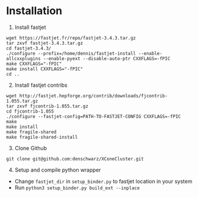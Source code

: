 # Installation

1. Install fastjet
```
wget https://fastjet.fr/repo/fastjet-3.4.3.tar.gz
tar zxvf fastjet-3.4.3.tar.gz
cd fastjet-3.4.3/
./configure --prefix=/home/dennis/fastjet-install --enable-allcxxplugins --enable-pyext --disable-auto-ptr CXXFLAGS=-fPIC
make CXXFLAGS="-fPIC"
make install CXXFLAGS="-fPIC"
cd ..
```

2. Install fastjet contribs
```
wget http://fastjet.hepforge.org/contrib/downloads/fjcontrib-1.055.tar.gz
tar zxvf fjcontrib-1.055.tar.gz
cd fjcontrib-1.055
./configure --fastjet-config=PATH-TO-FASTJET-CONFIG CXXFLAGS=-fPIC
make
make install
make fragile-shared
make fragile-shared-install
```

3. Clone Github
```
git clone git@github.com:denschwarz/XConeCluster.git
```

4. Setup and compile python wrapper

- Change ```fastjet_dir``` in ```setup_binder.py``` to fastjet location in your system
- Run ```python3 setup_binder.py build_ext --inplace```
